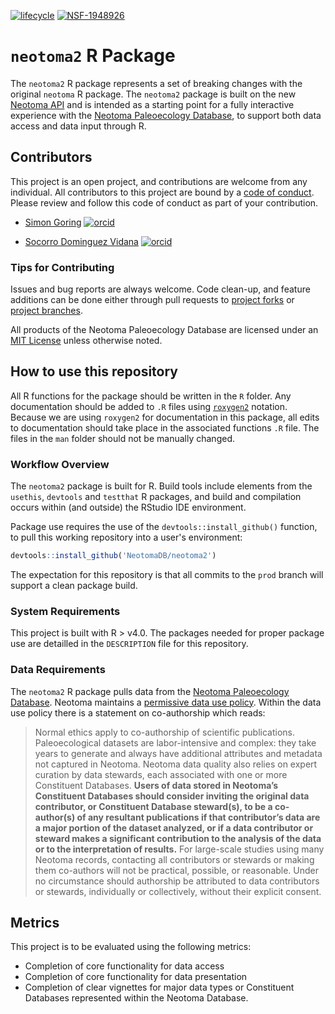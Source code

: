 [![lifecycle](https://img.shields.io/badge/lifecycle-experimental-orange.svg)](https://www.tidyverse.org/lifecycle/#experimental)
[![NSF-1948926](https://img.shields.io/badge/NSF-1948926-blue.svg)](https://nsf.gov/awardsearch/showAward?AWD_ID=1948926)

# `neotoma2` R Package

The `neotoma2` R package represents a set of breaking changes with the original `neotoma` R package.  The `neotoma2` package is built on the new [Neotoma API](https://api.neotomadb.org/api-docs) and is intended as a starting point for a fully interactive experience with the [Neotoma Paleoecology Database](http://neotomadb.org), to support both data access and data input through R.

## Contributors

This project is an open project, and contributions are welcome from any individual.  All contributors to this project are bound by a [code of conduct](CODE_OF_CONDUCT.md).  Please review and follow this code of conduct as part of your contribution.

  * [Simon Goring](http://goring.org) [![orcid](https://img.shields.io/badge/orcid-0000--0002--2700--4605-brightgreen.svg)](https://orcid.org/0000-0002-2700-4605)  
  
  * [Socorro Dominguez Vidana](https://sedv8808.github.io/) [![orcid](https://img.shields.io/badge/orcid-0000--0002--7926--4935-brightgreen.svg)](https://orcid.org/0000-0002-7926-4935)

### Tips for Contributing

Issues and bug reports are always welcome.  Code clean-up, and feature additions can be done either through pull requests to [project forks](https://github.com/NeotomaDB/neotoma2/network/members) or [project branches](https://github.com/NeotomaDB/neotoma2/branches).

All products of the Neotoma Paleoecology Database are licensed under an [MIT License](LICENSE) unless otherwise noted.

## How to use this repository

All R functions for the package should be written in the `R` folder.  Any documentation should be added to `.R` files using [`roxygen2`](https://cran.r-project.org/web/packages/roxygen2/vignettes/roxygen2.html) notation.  Because we are using `roxygen2` for documentation in this package, all edits to documentation should take place in the associated functions `.R` file. The files in the `man` folder should not be manually changed.

### Workflow Overview

The `neotoma2` package is built for R.  Build tools include elements from the `usethis`, `devtools` and `testthat` R packages, and build and compilation occurs within (and outside) the RStudio IDE environment.

Package use requires the use of the `devtools::install_github()` function, to pull this working repository into a user's environment:

```r
devtools::install_github('NeotomaDB/neotoma2')
```

The expectation for this repository is that all commits to the `prod` branch will support a clean package build.

### System Requirements

This project is built with R > v4.0.  The packages needed for proper package use are detailled in the `DESCRIPTION` file for this repository.

### Data Requirements

The `neotoma2` R package pulls data from the [Neotoma Paleoecology Database](https://neotomadb.org).  Neotoma maintains a [permissive data use policy](https://www.neotomadb.org/data/category/use).  Within the data use policy there is a statement on co-authorship which reads:

> Normal ethics apply to co-authorship of scientific publications. Paleoecological datasets are labor-intensive and complex: they take years to generate and always have additional attributes and metadata not captured in Neotoma. Neotoma data quality also relies on expert curation by data stewards, each associated with one or more Constituent Databases. **Users of data stored in Neotoma’s Constituent Databases should consider inviting the original data contributor, or Constituent Database steward(s), to be a co-author(s) of any resultant publications if that contributor’s data are a major portion of the dataset analyzed, or if a data contributor or steward makes a significant contribution to the analysis of the data or to the interpretation of results.** For large-scale studies using many Neotoma records, contacting all contributors or stewards or making them co-authors will not be practical, possible, or reasonable. Under no circumstance should authorship be attributed to data contributors or stewards, individually or collectively, without their explicit consent.

## Metrics

This project is to be evaluated using the following metrics:

* Completion of core functionality for data access
* Completion of core functionality for data presentation
* Completion of clear vignettes for major data types or Constituent Databases represented within the Neotoma Database.
